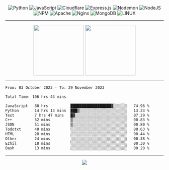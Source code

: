 <div align="center">
  
![Python](https://img.shields.io/badge/python-3670A0?style=for-the-badge&logo=python&logoColor=ffdd54) ![JavaScript](https://img.shields.io/badge/javascript-%23323330.svg?style=for-the-badge&logo=javascript&logoColor=%23F7DF1E) ![Cloudflare](https://img.shields.io/badge/Cloudflare-F38020?style=for-the-badge&logo=Cloudflare&logoColor=white) ![Express.js](https://img.shields.io/badge/express.js-%23404d59.svg?style=for-the-badge&logo=express&logoColor=%2361DAFB) ![Nodemon](https://img.shields.io/badge/NODEMON-%23323330.svg?style=for-the-badge&logo=nodemon&logoColor=%BBDEAD) ![NodeJS](https://img.shields.io/badge/node.js-6DA55F?style=for-the-badge&logo=node.js&logoColor=white) ![NPM](https://img.shields.io/badge/NPM-%23CB3837.svg?style=for-the-badge&logo=npm&logoColor=white) ![Apache](https://img.shields.io/badge/apache-%23D42029.svg?style=for-the-badge&logo=apache&logoColor=white) ![Nginx](https://img.shields.io/badge/nginx-%23009639.svg?style=for-the-badge&logo=nginx&logoColor=white) ![MongoDB](https://img.shields.io/badge/MongoDB-%234ea94b.svg?style=for-the-badge&logo=mongodb&logoColor=white) ![LINUX](https://img.shields.io/badge/Linux-FCC624?style=for-the-badge&logo=linux&logoColor=black)

---


<img src="https://github-readme-streak-stats.herokuapp.com/?user=anotherrandomonline&theme=react" height="160"/>
  
<img src="https://github-readme-stats.vercel.app/api?username=anotherrandomonline&show_icons=true&include_all_commits=true&theme=react" height="160"/>
</div>

---

<!--START_SECTION:waka-->

```txt
From: 03 October 2023 - To: 29 November 2023

Total Time: 106 hrs 43 mins

JavaScript   80 hrs          ██████████████████▓░░░░░░   74.96 %
Python       14 hrs 13 mins  ███▒░░░░░░░░░░░░░░░░░░░░░   13.33 %
Text         7 hrs 47 mins   █▓░░░░░░░░░░░░░░░░░░░░░░░   07.29 %
C++          52 mins         ▒░░░░░░░░░░░░░░░░░░░░░░░░   00.83 %
JSON         51 mins         ▒░░░░░░░░░░░░░░░░░░░░░░░░   00.80 %
Todotxt      40 mins         ░░░░░░░░░░░░░░░░░░░░░░░░░   00.63 %
HTML         28 mins         ░░░░░░░░░░░░░░░░░░░░░░░░░   00.44 %
Other        24 mins         ░░░░░░░░░░░░░░░░░░░░░░░░░   00.38 %
Ezhil        18 mins         ░░░░░░░░░░░░░░░░░░░░░░░░░   00.30 %
Bash         13 mins         ░░░░░░░░░░░░░░░░░░░░░░░░░   00.20 %
```

<!--END_SECTION:waka-->

---

<div align="center">
  
![](https://github-profile-trophy.vercel.app/?username=anotherrandomonline&theme=darkhub&no-frame=true&no-bg=true&margin-w=4)

</div>
